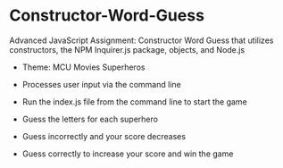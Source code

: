 # Constructor-Word-Guess

Advanced JavaScript Assignment: Constructor Word Guess that utilizes constructors, the NPM Inquirer.js package, objects, and Node.js

* Theme: MCU Movies Superheros

* Processes user input via the command line

* Run the index.js file from the command line to start the game

* Guess the letters for each superhero

* Guess incorrectly and your score decreases

* Guess correctly to increase your score and win the game